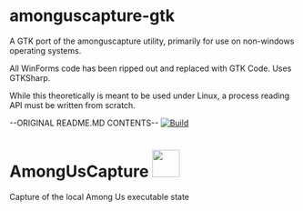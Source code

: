# amonguscapture-gtk

A GTK port of the amonguscapture utility, primarily for use on non-windows operating systems.

All WinForms code has been ripped out and replaced with GTK Code. Uses GTKSharp.

While this theoretically is meant to be used under Linux, a process reading API must be written from scratch.

--ORIGINAL README.MD CONTENTS--
[![Build](https://github.com/denverquane/amonguscapture/workflows/Beta%20releases/badge.svg)](https://github.com/denverquane/amonguscapture/actions?query=Beta%20releases)
# AmongUsCapture <img src="AmongUsCapture/Icon.ico" width="48">

Capture of the local Among Us executable state
